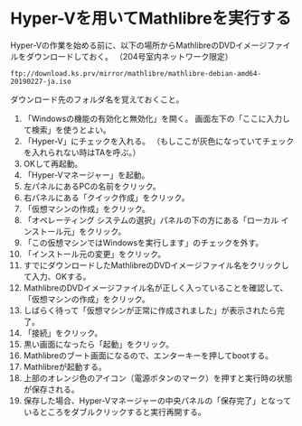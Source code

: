 # Hyper-Vを用いてMathlibreを実行する

Hyper-Vの作業を始める前に、以下の場所からMathlibreのDVDイメージファイルをダウンロードしておく。
（204号室内ネットワーク限定）
```
ftp://download.ks.prv/mirror/mathlibre/mathlibre-debian-amd64-20190227-ja.iso
```

ダウンロード先のフォルダ名を覚えておくこと。
1. 「Windowsの機能の有効化と無効化」を開く。
画面左下の「ここに入力して検索」を使うとよい。  
1. 「Hyper-V」にチェックを入れる。
（もしここが灰色になっていてチェックを入れられない時はTAを呼ぶ。）
1. OKして再起動。
1. 「Hyper-Vマネージャー」を起動。
1. 左パネルにあるPCの名前をクリック。
1. 右パネルにある「クイック作成」をクリック。
1. 「仮想マシンの作成」をクリック。
1. 「オペレーティング システムの選択」パネルの下の方にある「ローカル インストール元」をクリック。
1. 「この仮想マシンではWindowsを実行します」のチェックを外す。
1. 「インストール元の変更」をクリック。
1. すでにダウンロードしたMathlibreのDVDイメージファイル名をクリックして入力、OKする。
1. MathlibreのDVDイメージファイル名が正しく入っていることを確認して、「仮想マシンの作成」をクリック。
1. しばらく待って「仮想マシンが正常に作成されました」が表示されたら完了。
1. 「接続」をクリック。
1. 黒い画面になったら「起動」をクリック。
1. Mathlibreのブート画面になるので、エンターキーを押してbootする。
1. Mathlibreが起動する。
1. 上部のオレンジ色のアイコン（電源ボタンのマーク）を押すと実行時の状態が保存される。
1. 保存した場合、Hyper-Vマネージャーの中央パネルの「保存完了」となっているところをダブルクリックすると実行再開する。

